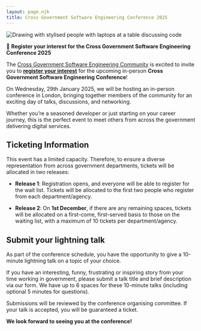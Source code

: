 ```yaml
---
layout: page.njk
title: Cross Government Software Engineering Conference 2025
---
```


![Drawing with stylised people with laptops at a table discussing code](https://raw.githubusercontent.com/uk-x-gov-software-community/uk-x-gov-software-community.github.io/conference.png)

📣 **Register your interest for the Cross Government Software Engineering Conference 2025**

The [Cross Government Software Engineering Community](https://uk-x-gov-software-community.github.io/) is excited to invite you to **[register your interest](https://www.eventbrite.com/e/cross-government-software-engineering-conference-2025-tickets-1044870805707?aff=oddtdtcreator)** for the upcoming in-person **Cross Government Software Engineering Conference**!

On Wednesday, 29th January 2025, we will be hosting an in-person conference in London, bringing together members of the community for an exciting day of talks, discussions, and networking. 

Whether you’re a seasoned developer or just starting on your career journey, this is the perfect event to meet others from across the government delivering digital services.

## Ticketing Information
This event has a limited capacity. Therefore, to ensure a diverse representation from across government departments, tickets will be allocated in two releases:

* **Release 1**: Registration opens, and everyone will be able to register for the wait list. Tickets will be allocated to the first two people who register from each department/agency.

* **Release 2**: On **1st December**, if there are any remaining spaces, tickets will be allocated on a first-come, first-served basis to those on the waiting list, with a maximum of 10 tickets per department/agency.

## Submit your lightning talk

As part of the conference schedule, you have the opportunity to give a 10-minute lightning talk on a topic of your choice. 

If you have an interesting, funny, frustrating or inspiring story from your time working in government, please submit a talk title and brief description via our form. We have up to 6 spaces for these 10-minute talks (including optional 5 minutes for questions). 

Submissions will be reviewed by the conference organising committee. If your talk is accepted, you will be guaranteed a ticket.

**We look forward to seeing you at the conference!**
